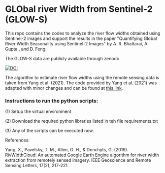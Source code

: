 # GLObal river Width from Sentinel-2 (GLOW-S)

This repo contains the codes to analyze the river flow widths obtained using Sentinel-2 images and support the results in the paper "Quantifying Global River Width Seasonality using Sentinel-2 Images" by A. R. Bhattarai, A. Gupta ,  and D. Feng. 

The GLOW-S data are publicly available through zenodo


[![DOI](https://zenodo.org/badge/DOI/10.5281/zenodo.14774136.svg)](https://doi.org/10.5281/zenodo.14774136)

The algorithm to estimate river flow widths using the remote sensing data is taken from Yang et al. (2021). The code provided by Yang et al. (2021) was adapted with minor changes and can be found at [this link](https://code.earthengine.google.com/e005ddf44502ff85964cde19ff26721a?accept_repo=users%2FeeProject%2FRivWidthCloudPaper).

### Instructions to run the python scripts:
(1) Setup the virtual environment

(2) Download the required python libraries listed in teh file requirements.txt

(3) Any of the scripts can be executed now. 

References:

Yang, X., Pavelsky, T. M., Allen, G. H., & Donchyts, G. (2019). RivWidthCloud: An automated Google Earth Engine algorithm for river width extraction from remotely sensed imagery. IEEE Geoscience and Remote Sensing Letters, 17(2), 217-221.
